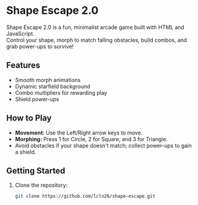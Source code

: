 # Shape Escape 2.0

Shape Escape 2.0 is a fun, minimalist arcade game built with HTML and JavaScript.  
Control your shape, morph to match falling obstacles, build combos, and grab power-ups to survive!

## Features
- Smooth morph animations
- Dynamic starfield background
- Combo multipliers for rewarding play
- Shield power-ups

## How to Play
- **Movement:** Use the Left/Right arrow keys to move.
- **Morphing:** Press 1 for Circle, 2 for Square, and 3 for Triangle.
- Avoid obstacles if your shape doesn't match; collect power-ups to gain a shield.

## Getting Started
1. Clone the repository:
   ```bash
   git clone https://github.com/lcln26/shape-escape.git
